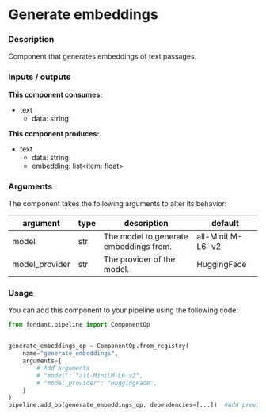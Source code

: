 # Generate embeddings

### Description
Component that generates embeddings of text passages.

### Inputs / outputs

**This component consumes:**

- text
    - data: string

**This component produces:**

- text
    - data: string
    - embedding: list<item: float>

### Arguments

The component takes the following arguments to alter its behavior:

| argument | type | description | default |
| -------- | ---- | ----------- | ------- |
| model | str | The model to generate embeddings from. | all-MiniLM-L6-v2 |
| model_provider | str | The provider of the model. | HuggingFace |

### Usage

You can add this component to your pipeline using the following code:

```python
from fondant.pipeline import ComponentOp


generate_embeddings_op = ComponentOp.from_registry(
    name="generate_embeddings",
    arguments={
        # Add arguments
        # "model": "all-MiniLM-L6-v2",
        # "model_provider": "HuggingFace",
    }
)
pipeline.add_op(generate_embeddings_op, dependencies=[...])  #Add previous component as dependency
```


